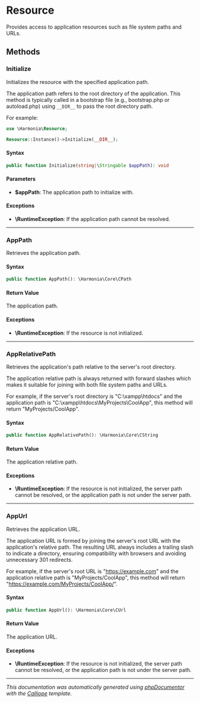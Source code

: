 # Resource

Provides access to application resources such as file system paths and URLs.

## Methods

### Initialize

Initializes the resource with the specified application path.

The application path refers to the root directory of the application.
This method is typically called in a bootstrap file (e.g., bootstrap.php
or autoload.php) using `__DIR__` to pass the root directory path.

For example:
```php
use \Harmonia\Resource;

Resource::Instance()->Initialize(__DIR__);
```

#### Syntax

```php
public function Initialize(string|\Stringable $appPath): void
```

#### Parameters

- **$appPath**: The application path to initialize with.

#### Exceptions

- **\RuntimeException**: If the application path cannot be resolved.

---

### AppPath

Retrieves the application path.

#### Syntax

```php
public function AppPath(): \Harmonia\Core\CPath
```

#### Return Value

The application path.

#### Exceptions

- **\RuntimeException**: If the resource is not initialized.

---

### AppRelativePath

Retrieves the application's path relative to the server's root directory.

The application relative path is always returned with forward slashes
which makes it suitable for joining with both file system paths and URLs.

For example, if the server's root directory is "C:\xampp\htdocs" and the
application path is "C:\xampp\htdocs\MyProjects\CoolApp", this method will
return "MyProjects/CoolApp".

#### Syntax

```php
public function AppRelativePath(): \Harmonia\Core\CString
```

#### Return Value

The application relative path.

#### Exceptions

- **\RuntimeException**: If the resource is not initialized, the server path cannot be resolved, or the application path is not under the server path.

---

### AppUrl

Retrieves the application URL.

The application URL is formed by joining the server's root URL with the
application's relative path. The resulting URL always includes a trailing
slash to indicate a directory, ensuring compatibility with browsers and
avoiding unnecessary 301 redirects.

For example, if the server's root URL is "https://example.com" and the
application relative path is "MyProjects/CoolApp", this method will
return "https://example.com/MyProjects/CoolApp/".

#### Syntax

```php
public function AppUrl(): \Harmonia\Core\CUrl
```

#### Return Value

The application URL.

#### Exceptions

- **\RuntimeException**: If the resource is not initialized, the server path cannot be resolved, or the application path is not under the server path.

---

*This documentation was automatically generated using [phpDocumentor](http://www.phpdoc.org/) with the [Calliope](https://github.com/DaphneWebFramework/Calliope) template.*
